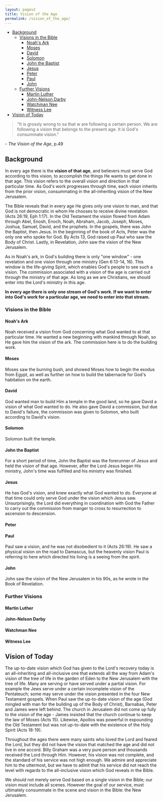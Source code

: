 ```yaml
---
layout: pagev2
title: Vision of the Age
permalink: /vision_of_the_age/
---
```

- [Background](#background)
  - [Visions in the Bible](#visions-in-the-bible)
    - [Noah's Ark](#noahs-ark)
    - [Moses](#moses)
    - [David](#david)
    - [Solomon](#solomon)
    - [John the Baptist](#john-the-baptist)
    - [Jesus](#jesus)
    - [Peter](#peter)
    - [Paul](#paul)
    - [John](#john)
  - [Further Visions](#further-visions)
    - [Martin Luther](#martin-luther)
    - [John-Nelson Darby](#john-nelson-darby)
    - [Watchman Nee](#watchman-nee)
    - [Witness Lee](#witness-lee)
- [Vision of Today](#vision-of-today)

>"It is grossly wrong to sa that w are following a certain person. We are following a vision that belongs to the present age. It is God's consummate vision."

\- *The Vision of the Age*, p.49

## Background

In every age there is the **vision of that age**, and believers must serve God according to this vision, to accomplish the things He wants to get done in that age. This vision refers to the overall vision and direction in that particular time. As God's work progresses through time, each vision inherits from the prior vision, consummating in the all-inheriting vision of the New Jerusalem.

The Bible reveals that in every age He gives only one vision to man, and that God is not democratic in whom He chooses to receive divine revelation (Acts 26:19, Eph 1:17). In the Old Testament the vision flowed from Adam through Abel, Enosh, Enoch, Noah, Abraham, Jacob, Joseph, Moses, Joshua, Samuel, David, and the prophets. In the gospels, there was John the Baptist, then Jesus. In the beginning of the book of Acts, Peter was the only one who spoke for God. By Acts 13, God raised up Paul who saw the Body of Christ. Lastly, in Revelation, John saw the vision of the New Jerusalem. 
 
As in Noah's ark, in God's building there is only "one window" - one revelation and one vision through one ministry (Gen 6:13-14, 16). This window is the life-giving Spirit, which enables God's people to see such a vision. The commission associated with a vision of the age is carried out through the ministry of that age. As long as we are Christians, we should enter into the Lord's ministry in this age. 

**In every age there is only one stream of God's work. If we want to enter into God's work for a particular age, we need to enter into that stream.**

### Visions in the Bible

#### Noah's Ark

Noah received a vision from God concerning what God wanted to at that particular time. He wanted a new beginning with mankind through Noah, so He gave him the vision of the ark. The commission here is to do the building work.  

#### Moses

Moses saw the burning bush, and showed Moses how to begin the exodus from Egypt, as well as further on how to build the tabernacle for God's habitation on the earth.

#### David

God wanted man to build Him a temple in the good land, so he gave David a vision of what God wanted to do. He also gave David a commission, but due to David's failure, the commission was given to Solomon, who built according to David's vision.

#### Solomon

Solomon built the temple.

#### John the Baptist

For a short period of time, John the Baptist was the forerunner of Jesus and held the vision of that age. However, after the Lord Jesus began His ministry, John's time was fulfilled and his ministry was finished.

#### Jesus

He has God's vision, and knew exactly what God wanted to do. Everyone at that time could only serve God under the vision which Jesus saw. Unsurprisingly, the Lord did everything in coordination with God the Father to carry out the commission from manger to cross to resurrection to ascension to descension.

#### Peter

#### Paul

Paul saw a vision, and he was not disobedient to it (Acts 26:19). He saw a physical vision on the road to Damascus, but the heavenly vision Paul is referring to here which directed his living is a seeing from the spirit.

#### John

John saw the vision of the New Jerusalem in his 90s, as he wrote in the Book of Revelation.

### Further Visions

#### Martin Luther

#### John-Nelson Darby

#### Watchman Nee

#### Witness Lee

## Vision of Today

The up-to-date vision which God has given to the Lord's recovery today is an all-inheriting and all-inclusive one that extends all the way from Adam's vision of the tree of life in the garden of Eden to the New Jerusalem with the tree of life. Many are serving or have served under a partial vision. For example the Jews serve under a certain incomplete vision of the Pentateuch; some may serve under the vision presented in the four New Testament gospels. When Paul saw the up-to-date vision of the age (God mingled with man for the building up of the Body of Christ), Barnabas, Peter and James were left behind. The church in Jerusalem did not come up fully to the vision of the age - James insisted that the church continue to keep the law of Moses (Acts 15). Likewise, Apollos was powerful in expounding the Old Testament but was not up-to-date with the existence of the Holy Spirit (Acts 18-19).

Throughout the ages there were many saints who loved the Lord and feared the Lord, but they did not have the vision that matched the age and did not live in one accord. Billy Graham was a very pure person and thousands received the Lord through Him. However, his vision was not complete, and the standard of his service was not high enough. We admire and appreciate him to the uttermost, but we have to admit that his service did not reach the level with regards to the all-inclusive vision which God reveals in the Bible.

We should not merely serve God based on a single vision in the Bible; our vision must include all scenes. However the goal of our service, must ultimately consummate in the scene and vision in the Bible: the New Jerusalem.
